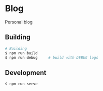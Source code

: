 # Blog

Personal blog

## Building

```sh
# Building
$ npm run build
$ npm run debug     # build with DEBUG logs
```

## Development

```sh
$ npm run serve
```

